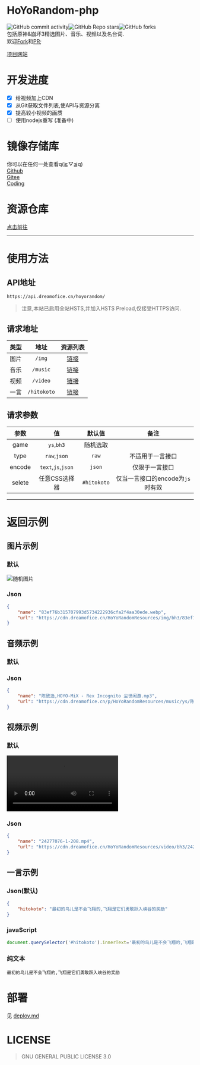 # HoYoRandom-php  
  
![GitHub commit activity](https://img.shields.io/github/commit-activity/m/dreamofice/HoYoRandom-php)![GitHub Repo stars](https://img.shields.io/github/stars/dreamofice/HoYoRandom-php)![GitHub forks](https://img.shields.io/github/forks/dreamofice/HoYoRandom-php)  
包括原神&崩坏3精选图片、音乐、视频以及名台词.  
欢迎[Fork](https://github.com/DreamOfIce/HoYoRandom-php/fork)和[PR](https://github.com/DreamOfIce/HoYoRandom-php/pulls);  
  
[项目网站](https://www.dreamofice.cn/project/HoYoRandom/)  
  
# 开发进度  
*   [x] 给视频加上CDN  
*   [x] 从Git获取文件列表,使API与资源分离  
*   [x] 提高较小视频的画质  
*   [ ] 使用nodejs重写 (准备中)  
  
# 镜像存储库  
  
你可以在任何一处查看q(≧▽≦q)  
[Github](https://github.com/DreamOfIce/HoYoRandom-php)  
[Gitee](https://gitee.com/DreamOfIce/HoYoRandom-php)  
[Coding](https://dreamofice.coding.net/public/public/HoYoRandom-PHP/git/files)  
# 资源仓库  
[点击前往](https://github.com/DreamOfIce/HoYoRandomResources) 

-------

# 使用方法 

## API地址
`https://api.dreamofice.cn/hoyorandom/`  
> 注意,本站已启用全站HSTS,并加入HSTS Preload,仅接受HTTPS访问.  

## 请求地址  
| 类型  |    地址     |                                    资源列表                                    |
| :---: | :---------: | :----------------------------------------------------------------------------: |
| 图片  |   `/img`    |   [链接](https://github.com/DreamOfIce/HoYoRandomResources/tree/master/img/)   |
| 音乐  |  `/music`   |  [链接](https://github.com/DreamOfIce/HoYoRandomResources/tree/master/music)   |
| 视频  |  `/video`   |  [链接](https://github.com/DreamOfIce/HoYoRandomResources/tree/master/video)   |
| 一言  | `/hitokoto` | [链接](https://github.com/DreamOfIce/HoYoRandomResources/tree/master/hitokoto) |

## 请求参数  
|  参数  |         值         |   默认值    |               备注               |
| :----: | :----------------: | :---------: | :------------------------------: |
|  game  |     `ys`,`bh3`     |  随机选取   |                                  |
|  type  |    `raw`,`json`    |    `raw`    |         不适用于一言接口         |
| encode | `text`,`js`,`json` |   `json`    |          仅限于一言接口          |
| selete |   任意CSS选择器    | `#hitokoto` | 仅当一言接口的encode为`js`时有效 |

-------

# 返回示例  

## 图片示例  
### 默认  
![随机图片](https://api.dreamofice.cn/hoyorandom/img "这是随机的哦")  

### Json  
````json
{
    "name": "83ef76b315707993d5734222936cfa2f4aa30ede.webp",
    "url": "https://cdn.dreamofice.cn/HoYoRandomResources/img/bh3/83ef76b315707993d5734222936cfa2f4aa30ede.webp"
}
````
  
## 音频示例
### 默认
<audio src="https://api.dreamofice.cn/hoyorandom/music">似乎不支持预览(っ °Д °;)っ </audio>  

### Json  
````json
{
    "name": "陈致逸,HOYO-MiX - Rex Incognito 尘世闲游.mp3",
    "url": "https://cdn.dreamofice.cn/p/HoYoRandomResources/music/ys/陈致逸,HOYO-MiX - Rex Incognito 尘世闲游.mp3"
}
````
## 视频示例
### 默认
<video src="https://api.dreamofice.cn/hoyorandom/video">似乎不支持预览(っ °Д °;)っ </video>  

### Json  
````json
{
    "name": "24277076-1-208.mp4",
    "url": "https://cdn.dreamofice.cn/HoYoRandomResources/video/bh3/24277076-1-208.mp4"
}
````

## 一言示例 

### Json(默认)  
````json
{
    "hitokoto": "最初的鸟儿是不会飞翔的,飞翔是它们勇敢跃入峡谷的奖励"
}
````  

### javaScript
````js
document.querySelector('#hitokoto').innerText='最初的鸟儿是不会飞翔的,飞翔是它们勇敢跃入峡谷的奖励';
````  

### 纯文本  
````text
最初的鸟儿是不会飞翔的,飞翔是它们勇敢跃入峡谷的奖励
````  
  
# 部署  
见 [deploy.md](deploy.md)
  
# LICENSE  
  
> GNU GENERAL PUBLIC LICENSE 3.0  
